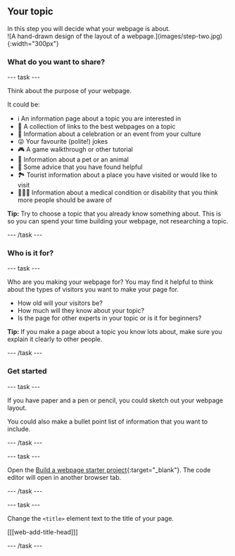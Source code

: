 ## Your topic

<div style="display: flex; flex-wrap: wrap">
<div style="flex-basis: 200px; flex-grow: 1; margin-right: 15px;">
In this step you will decide what your webpage is about.
</div>
<div>
![A hand-drawn design of the layout of a webpage.](images/step-two.jpg){:width="300px"}
</div>
</div>

### What do you want to share?

\--- task ---

Think about the purpose of your webpage.

It could be:

- ℹ️ An information page about a topic you are interested in
- 🔗 A collection of links to the best webpages on a topic
- 🧧 Information about a celebration or an event from your culture
- 😜 Your favourite (polite!) jokes
- 🎮 A game walkthrough or other tutorial
- 🐙 Information about a pet or an animal
- 💬 Some advice that you have found helpful
- 🏞️ Tourist information about a place you have visited or would like to visit
- 👩🏿‍🦼 Information about a medical condition or disability that you think more people should be aware of

**Tip:** Try to choose a topic that you already know something about. This is so you can spend your time building your webpage, not researching a topic.

\--- /task ---

### Who is it for?

\--- task ---

Who are you making your webpage for? You may find it helpful to think about the types of visitors you want to make your page for.

- How old will your visitors be?
- How much will they know about your topic?
- Is the page for other experts in your topic or is it for beginners?

**Tip:** If you make a page about a topic you know lots about, make sure you explain it clearly to other people.

\--- /task ---

### Get started

\--- task ---

If you have paper and a pen or pencil, you could sketch out your webpage layout.

You could also make a bullet point list of information that you want to include.

\--- /task ---

\--- task ---

Open the [Build a webpage starter project](https://editor.raspberrypi.org/en/projects/build-a-web-page-starter){:target="_blank"}. The code editor will open in another browser tab.

\--- /task ---

\--- task ---

Change the `<title>` element text to the title of your page.

[[[web-add-title-head]]]

\--- /task ---
